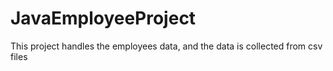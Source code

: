 # JavaEmployeeProject
This project handles the employees data, and the data is collected from csv files
